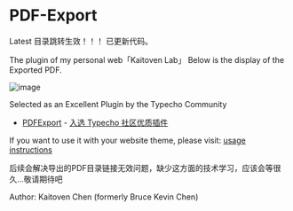 # PDF-Export

Latest 目录跳转生效！！！ 已更新代码。

The plugin of my personal web「Kaitoven Lab」
Below is the display of the Exported PDF.

![image](https://github.com/user-attachments/assets/7e540251-4bb5-4942-add8-52cdcc4b372a)


Selected as an Excellent Plugin by the Typecho Community

- [PDFExport](#pdfexport) - [入选 Typecho 社区优质插件](https://typecho.work/archives/PDFPreview.html)


If you want to use it with your website theme, please visit: [usage instructions](https://forum.typecho.org/viewtopic.php?p=61053#p61053)


后续会解决导出的PDF目录链接无效问题，缺少这方面的技术学习，应该会等很久...敬请期待吧

Author: Kaitoven Chen (formerly Bruce Kevin Chen)
